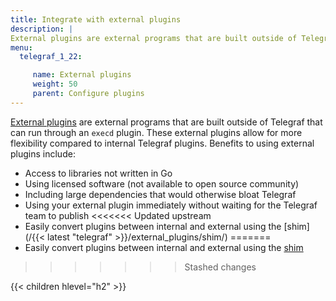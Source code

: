 ```yaml
---
title: Integrate with external plugins
description: |
External plugins are external programs that are built outside of Telegraf that can run through an `execd` plugin.
menu:
  telegraf_1_22:

     name: External plugins
     weight: 50
     parent: Configure plugins
---
```


[External plugins](https://github.com/influxdata/telegraf/blob/master/EXTERNAL_PLUGINS.md) are external programs that are built outside
of Telegraf that can run through an `execd` plugin. These external plugins allow for
more flexibility compared to internal Telegraf plugins. Benefits to using external plugins include:
- Access to libraries not written in Go
- Using licensed software (not available to open source community)
- Including large dependencies that would otherwise bloat Telegraf
- Using your external plugin immediately without waiting for the Telegraf team to publish
<<<<<<< Updated upstream
- Easily convert plugins between internal and external using the [shim](/{{< latest "telegraf" >}}/external_plugins/shim/)
=======
- Easily convert plugins between internal and external using the [shim](https://github.com/influxdata/telegraf/blob/master/plugins/common/shim/README.md)
>>>>>>> Stashed changes



{{< children hlevel="h2" >}}

